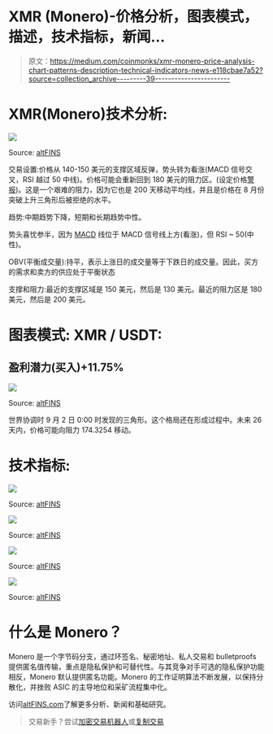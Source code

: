 # XMR (Monero)-价格分析，图表模式，描述，技术指标，新闻…

> 原文：<https://medium.com/coinmonks/xmr-monero-price-analysis-chart-patterns-description-technical-indicators-news-e118cbae7a52?source=collection_archive---------39----------------------->

# **XMR(Monero)技术分析:**

![](img/6aeb9c1add52056ccffac313b6fb4b6d.png)

Source: [altFINS](https://platform.altfins.com/curatedCharts)

交易设置:价格从 140-150 美元的支撑区域反弹，势头转为看涨(MACD 信号交叉，RSI 越过 50 中线)。价格可能会重新回到 180 美元的阻力区。(设定价格[警报](https://altfins.com/knowledge-base/create-alert-for-cryptocurrencies/))。这是一个艰难的阻力，因为它也是 200 天移动平均线，并且是价格在 8 月份突破上升三角形后被拒绝的水平。

趋势:中期趋势下降，短期和长期趋势中性。

势头喜忧参半，因为 [MACD](https://altfins.com/knowledge-base/macd-line-and-macd-signal-line/) 线位于 MACD 信号线上方(看涨)，但 RSI ~ 50(中性)。

OBV(平衡成交量):持平，表示上涨日的成交量等于下跌日的成交量。因此，买方的需求和卖方的供应处于平衡状态

支撑和阻力:最近的支撑区域是 150 美元，然后是 130 美元。最近的阻力区是 180 美元，然后是 200 美元。

# **图表模式:** XMR / USDT:

## **盈利潜力(买入)+11.75%**

![](img/d66c632e2df2d4f99aeb0310d17d423c.png)

Source: [altFINS](https://platform.altfins.com/tpatterns)

世界协调时 9 月 2 日 0:00 时发现的三角形。这个格局还在形成过程中。未来 26 天内，价格可能向阻力 174.3254 移动。

# 技术指标:

![](img/774e228db6151020d55802e9ab922cc9.png)

Source: [altFINS](https://platform.altfins.com/screener)

![](img/ea1e2b8bd209fbbeb3ea988c8f7c3167.png)

Source: [altFINS](https://platform.altfins.com/screener)

![](img/18df6e354483adb9ecad9fc6d6c05757.png)

Source: [altFINS](https://platform.altfins.com/screener)

![](img/e8b82efbc074f5abbf8366d459eccb81.png)

Source: [altFINS](https://platform.altfins.com/news)

# **什么是 Monero？**

Monero 是一个字节码分支，通过环签名、秘密地址、私人交易和 bulletproofs 提供匿名值传输，重点是隐私保护和可替代性。与其竞争对手可选的隐私保护功能相反，Monero 默认提供匿名功能。Monero 的工作证明算法不断发展，以保持分散化，并挫败 ASIC 的主导地位和采矿流程集中化。

访问[altFINS.com](https://platform.altfins.com/)了解更多分析、新闻和基础研究。

> 交易新手？尝试[加密交易机器人](/coinmonks/crypto-trading-bot-c2ffce8acb2a)或[复制交易](/coinmonks/top-10-crypto-copy-trading-platforms-for-beginners-d0c37c7d698c)